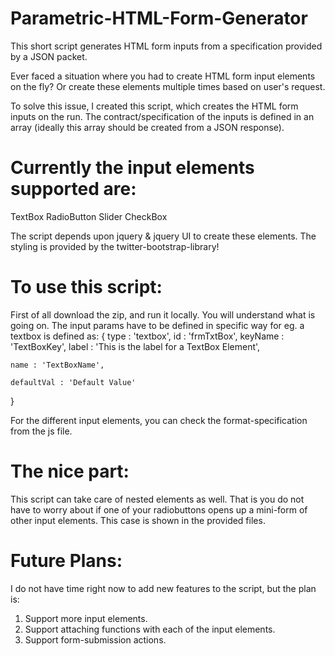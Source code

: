 Parametric-HTML-Form-Generator
==============================

This short script generates HTML form inputs from a specification provided by a JSON packet.

Ever faced a situation where you had to create HTML form input elements on the fly?
Or create these elements multiple times based on user's request.

To solve this issue, I created this script, which creates the HTML form inputs on the run.
The contract/specification of the inputs is defined in an array (ideally this array should be created from a JSON response).

Currently the input elements supported are:
==============================
TextBox
RadioButton
Slider
CheckBox

The script depends upon jquery & jquery UI to create these elements.
The styling is provided by the twitter-bootstrap-library!

To use this script:
==============================
First of all download the zip, and run it locally. You will understand what is going on.
The input params have to be defined in  specific way for eg. a textbox is defined as:
{
    type : 'textbox',
    id : 'frmTxtBox',
    keyName : 'TextBoxKey',
    label : 'This is the label for a TextBox Element',
    
    name : 'TextBoxName',
    
    defaultVal : 'Default Value'
}

For the different input elements, you can check the format-specification from the js file.

The nice part:
==============================
This script can take care of nested elements as well.
That is you do not have to worry about if one of your radiobuttons opens up a mini-form of other input elements.
This case is shown in the provided files.

Future Plans:
==============================
I do not have time right now to add new features to the script, but the plan is:
1. Support more input elements.
2. Support attaching functions with each of the input elements.
3. Support form-submission actions.
